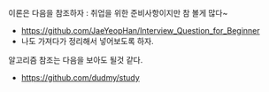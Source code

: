 이론은 다음을 참조하자 : 취업을 위한 준비사항이지만 참 볼게 많다~
- https://github.com/JaeYeopHan/Interview_Question_for_Beginner
- 나도 가져다가 정리해서 넣어보도록 하자.

알고리즘 참조는 다음을 보아도 될것 같다.
- https://github.com/dudmy/study